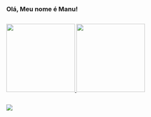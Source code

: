 ### Olá, Meu nome é Manu!
##
<div>
  <a href="https://github.com/manuellamonteiro">
  <img height="180em" text aling= "left" src="https://github-readme-stats.vercel.app/api?username=manuellamonteiro&show_icons=true&theme=radical&include_all_commits=true&count_private=true"/>
  <img height="180em" text aling="right" src="https://github-readme-stats.vercel.app/api/top-langs/?username=manuellamonteiro&layout=compact&langs_count=7&theme=radical"/>
</div>
  
  ##
  
<div>
  <a href= "https://www.linkedin.com/in/manuella-monteiro-6b2b18203/">
  <img src = "https://img.shields.io/badge/LinkedIn-0077B5?style=for-the-badge&logo=linkedin&logoColohite"

 </div>
